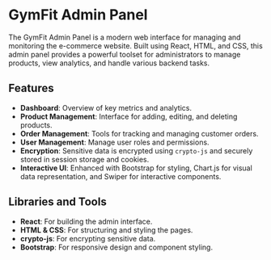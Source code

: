 # GymFit Admin Panel

The GymFit Admin Panel is a modern web interface for managing and monitoring the e-commerce website. Built using React, HTML, and CSS, this admin panel provides a powerful toolset for administrators to manage products, view analytics, and handle various backend tasks.

## Features

- **Dashboard**: Overview of key metrics and analytics.
- **Product Management**: Interface for adding, editing, and deleting products.
- **Order Management**: Tools for tracking and managing customer orders.
- **User Management**: Manage user roles and permissions.
- **Encryption**: Sensitive data is encrypted using `crypto-js` and securely stored in session storage and cookies.
- **Interactive UI**: Enhanced with Bootstrap for styling, Chart.js for visual data representation, and Swiper for interactive components.

## Libraries and Tools

- **React**: For building the admin interface.
- **HTML & CSS**: For structuring and styling the pages.
- **crypto-js**: For encrypting sensitive data.
- **Bootstrap**: For responsive design and component styling.
